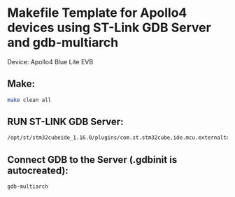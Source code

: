 # Makefile Template for Apollo4 devices using ST-Link GDB Server and gdb-multiarch 
Device: Apollo4 Blue Lite EVB
## Make:
```bash
make clean all
```

## RUN ST-LINK GDB Server:
```bash
/opt/st/stm32cubeide_1.16.0/plugins/com.st.stm32cube.ide.mcu.externaltools.stlink-gdb-server.linux64_2.1.400.202404281720/tools/bin/ST-LINK_gdbserver -p 61234 -l 1 -d -s -cp /opt/st/stm32cubeide_1.16.0/plugins/com.st.stm32cube.ide.mcu.externaltools.cubeprogrammer.linux64_2.1.400.202404281720/tools/bin -m 0 &
```

## Connect GDB to the Server (.gdbinit is autocreated):
```bash
gdb-multiarch
```
